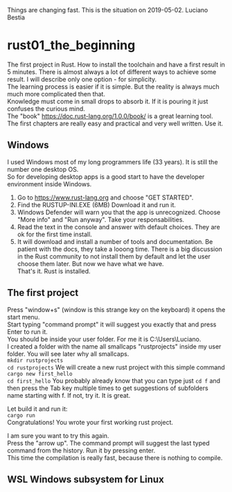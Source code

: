 Things are changing fast. This is the situation on 2019-05-02. Luciano Bestia  
# rust01_the_beginning  
The first project in Rust. How to install the toolchain and have a first result in 5 minutes. 
There is almost always a lot of different ways to achieve some result. I will describe only one option - for simplicity.  
The learning process is easier if it is simple. But the reality is always much much more complicated then that.  
Knowledge must come in small drops to absorb it. If it is pouring it just confuses the curious mind.  
The "book" https://doc.rust-lang.org/1.0.0/book/ is a great learning tool. The first chapters are really easy and practical and very well written. Use it.   
## Windows
I used Windows most of my long programmers life (33 years). It is still the number one desktop OS.  
So for developing desktop apps is a good start to have the developer environment inside Windows.  
1. Go to https://www.rust-lang.org and choose "GET STARTED". 
2. Find the RUSTUP-INI.EXE (6MB) Download it and run it.
3. Windows Defender will warn you that the app is unrecognized. Choose "More info" and "Run anyway". Take your responsabilities.
4. Read the text in the console and answer with default choices. They are ok for the first time install.
5. It will download and install a number of tools and documentation. Be patient with the docs, they take a looong time. There is a big discussion in the Rust community to not install them by default and let the user choose them later. But now we have what we have.  
That's it. Rust is installed.

## The first project
Press "window+s" (window is this strange key on the keyboard) it opens the start menu.  
Start typing "command prompt" it will suggest you exactly that and press Enter to run it.  
You should be inside your user folder. For me it is C:\Users\Luciano.  
I created a folder with the name all smallcaps "rustprojects" inside my user folder.
You will see later why all smallcaps.  
`mkdir rustprojects`  
`cd rustprojects`
We will create a new rust project with this simple command  
`cargo new first_hello`  
`cd first_hello`
You probably already know that you can type just `cd f` and then press the Tab key multiple times to get suggestions of subfolders name starting with f. If not, try it. It is great.  

Let build it and run it:  
`cargo run`  
Congratulations! You wrote your first working rust project.  

I am sure you want to try this again.  
Press the "arrow up". The command prompt will suggest the last typed command from the history. Run it by pressing enter.  
This time the compilation is really fast, because there is nothing to compile.  





## WSL Windows subsystem for Linux
